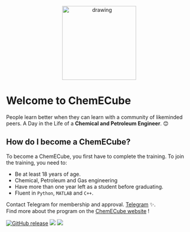 <p align="center">
<img src="https://s22.picofile.com/file/8449686676/SHUNI.png" alt="drawing" width="200"/>
</p>

# Welcome to ChemECube

People learn better when they can learn with a community of likeminded peers. A Day in the Life of a **Chemical and Petroleum Engineer**. 😊
## How do I become a ChemECube?

To become a ChemECube, you first have to complete the training. To join the training, you need to:
- Be at least 18 years of age.
- Chemical, Petroleum and Gas engineering
- Have more than one year left as a student before graduating.
- Fluent in ``` Python ```, ```MATLAB``` and ```C++```.

Contact Telegram for membership and approval. [Telegram](https://t.me/koroshkorosh1) ✨.\
Find more about the program on the [ChemECube website](http://kut.st/PersonalWebsite/) !

[![GitHub release](https://img.shields.io/github/release/koroshkorosh1/CV?label=Resume&logo=github&style=for-the-badge)](https://github.com/koroshkorosh1/CV/blob/main/CV.pdf)
[<img src="https://img.shields.io/badge/linkedin-%230077B5.svg?&style=for-the-badge&logo=linkedin&logoColor=white" />](https://www.linkedin.com/in/koroshkorosh1/)
[<img src = "https://img.shields.io/badge/instagram-%23E4405F.svg?&style=for-the-badge&logo=instagram&logoColor=white">](https://www.instagram.com/koroshkorosh1/)

